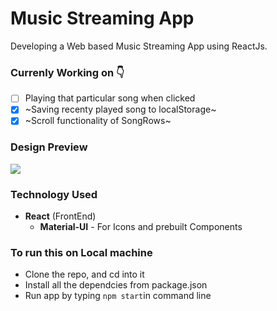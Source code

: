 # Music Streaming App
Developing a Web based Music Streaming App using ReactJs.

### Currenly Working on 👇
- [ ] Playing that particular song when clicked
- [x] ~Saving recenty played song to localStorage~
- [x] ~Scroll functionality of SongRows~

### Design Preview
<img src="https://github.com/mani-barathi/Music-Streaming-App/blob/master/public/preview.JPG" />

### Technology Used
* **React** (FrontEnd)
    * **Material-UI** - For Icons and prebuilt Components

### To run this on Local machine
* Clone the repo, and cd into it
* Install all the dependcies from package.json
* Run app by typing `npm start`in command line

